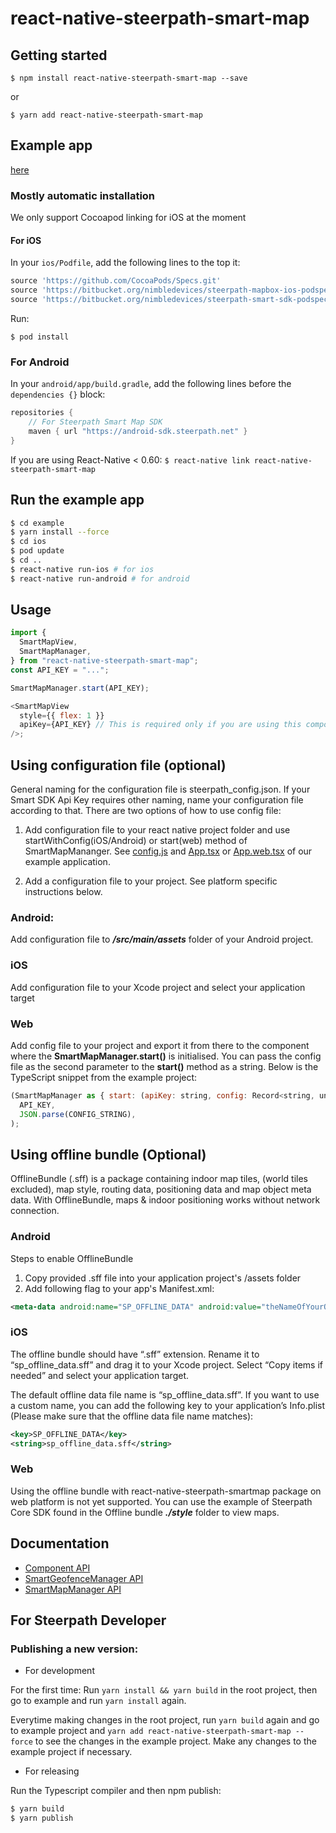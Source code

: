 # react-native-steerpath-smart-map

## Getting started

`$ npm install react-native-steerpath-smart-map --save`

or

`$ yarn add react-native-steerpath-smart-map`

## Example app

[here](https://bitbucket.org/nimbledevices/react-native-steerpath-smartmap/src/master/example/)

### Mostly automatic installation

We only support Cocoapod linking for iOS at the moment

#### For iOS

In your `ios/Podfile`, add the following lines to the top it:

```ruby
source 'https://github.com/CocoaPods/Specs.git'
source 'https://bitbucket.org/nimbledevices/steerpath-mapbox-ios-podspec.git'
source 'https://bitbucket.org/nimbledevices/steerpath-smart-sdk-podspec.git'
```

Run:

`$ pod install`

### For Android

In your `android/app/build.gradle`, add the following lines before the
`dependencies {}` block:

```gradle
repositories {
    // For Steerpath Smart Map SDK
    maven { url "https://android-sdk.steerpath.net" }
}
```

If you are using React-Native < 0.60:
`$ react-native link react-native-steerpath-smart-map`

## Run the example app

```bash
$ cd example
$ yarn install --force
$ cd ios
$ pod update
$ cd ..
$ react-native run-ios # for ios
$ react-native run-android # for android
```

## Usage

```javascript
import {
  SmartMapView,
  SmartMapManager,
} from "react-native-steerpath-smart-map";
const API_KEY = "...";

SmartMapManager.start(API_KEY);

<SmartMapView
  style={{ flex: 1 }}
  apiKey={API_KEY} // This is required only if you are using this component in the web
/>;
```

## Using configuration file (optional)

General naming for the configuration file is steerpath_config.json. If your Smart SDK Api Key requires other naming, name your configuration file according to that. There are two options of how to use config file:

1. Add configuration file to your react native project folder and use startWithConfig(iOS/Android) or start(web) method of SmartMapMananger. See [config.js](https://bitbucket.org/nimbledevices/react-native-steerpath-smartmap/src/master/example/src/config.js) and [App.tsx](https://bitbucket.org/nimbledevices/react-native-steerpath-smartmap/src/master/example/src/App.tsx) or [App.web.tsx](https://bitbucket.org/nimbledevices/react-native-steerpath-smartmap/src/master/example/src/App.web.tsx) of our example application.

2. Add a configuration file to your project. See platform specific instructions below.

### Android: 

Add configuration file to ***/src/main/assets*** folder of your Android project.

### iOS

Add configuration file to your Xcode project and select your application target

### Web

Add config file to your project and export it from there to the component where the **SmartMapManager.start()** is initialised. You can pass the config file as the second parameter to the **start()** method as a string. Below is the TypeScript snippet from the example project:

```javascript
(SmartMapManager as { start: (apiKey: string, config: Record<string, unknown>) => void }).start(
  API_KEY,
  JSON.parse(CONFIG_STRING),
);
```

## Using offline bundle (Optional)

OfflineBundle (.sff) is a package containing indoor map tiles, (world tiles excluded), map style, routing data, positioning data and map object meta data. With OfflineBundle, maps & indoor positioning works without network connection.

### Android

Steps to enable OfflineBundle

1. Copy provided .sff file into your application project's /assets folder
2. Add following flag to your app's Manifest.xml:

```xml
<meta-data android:name="SP_OFFLINE_DATA" android:value="theNameOfYourOffineBundle.sff"/>
```

### iOS

The offline bundle should have “.sff” extension. Rename it to “sp_offline_data.sff” and drag it to your Xcode project. Select “Copy items if needed” and select your application target.

The default offline data file name is “sp_offline_data.sff”. If you want to use a custom name, you can add the following key to your application’s Info.plist (Please make sure that the offline data file name matches):

```xml
<key>SP_OFFLINE_DATA</key>
<string>sp_offline_data.sff</string>
```

### Web

Using the offline bundle with react-native-steerpath-smartmap package on web platform is not yet supported. You can use the example of Steerpath Core SDK found in the Offline bundle ***./style*** folder to view maps.

## Documentation

- [<SmartMapView /> Component API](https://bitbucket.org/nimbledevices/react-native-steerpath-smartmap/src/master/docs/SmartMapView.md)
- [SmartGeofenceManager API](https://bitbucket.org/nimbledevices/react-native-steerpath-smartmap/src/master/docs/SmartMapManager.md)
- [SmartMapManager API](https://bitbucket.org/nimbledevices/react-native-steerpath-smartmap/src/master/docs/SmartMapManager.md)

## For Steerpath Developer

### Publishing a new version:

- For development

For the first time: Run `yarn install && yarn build` in the root project, then go to example and run
`yarn install` again.

Everytime making changes in the root project, run `yarn build` again and go to
example project and `yarn add react-native-steerpath-smart-map --force` to see
the changes in the example project. Make any changes to the example project if necessary.

- For releasing

Run the Typescript compiler and then npm publish:

```bash
$ yarn build
$ yarn publish
```
